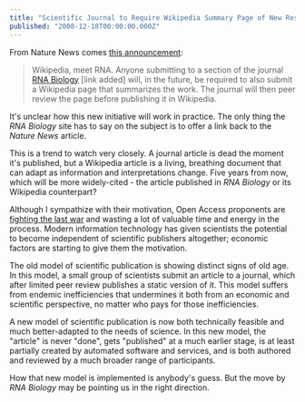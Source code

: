 ```yaml
---
title: "Scientific Journal to Require Wikipedia Summary Page of New Research Articles"
published: "2008-12-18T00:00:00.000Z"
---
```


From Nature News comes [this announcement](http://dx.doi.org/10.1038/news.2008.1312):

> Wikipedia, meet RNA. Anyone submitting to a section of the journal [RNA Biology](http://www.landesbioscience.com/journals/rnabiology) \[link added\] will, in the future, be required to also submit a Wikipedia page that summarizes the work. The journal will then peer review the page before publishing it in Wikipedia.

It's unclear how this new initiative will work in practice. The only thing the *RNA Biology* site has to say on the subject is to offer a link back to the *Nature News* article.

This is a trend to watch very closely. A journal article is dead the moment it's published, but a Wikipedia article is a living, breathing document that can adapt as information and interpretations change. Five years from now, which will be more widely-cited - the article published in *RNA Biology* or its Wikipedia counterpart?

Although I sympathize with their motivation, Open Access proponents are [fighting the last war](/articles/2007/07/16/go-west-young-man-does-open-access-really-matter-in-the-long-run) and wasting a lot of valuable time and energy in the process. Modern information technology has given scientists the potential to become independent of scientific publishers altogether; economic factors are starting to give them the motivation.

The old model of scientific publication is showing distinct signs of old age. In this model, a small group of scientists submit an article to a journal, which after limited peer review publishes a static version of it. This model suffers from endemic inefficiencies that undermines it both from an economic and scientific perspective, no matter who pays for those inefficiencies.

A new model of scientific publication is now both technically feasible and much better-adapted to the needs of science. In this new model, the "article" is never "done", gets "published" at a much earlier stage, is at least partially created by automated software and services, and is both authored and reviewed by a much broader range of participants.

How that new model is implemented is anybody's guess. But the move by *RNA Biology* may be pointing us in the right direction.